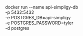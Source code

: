 docker run --name api-simpligy-db \
    -p 5432:5432 \
    -e POSTGRES_DB=api-simpligy \
    -e POSTGRES_PASSWORD=tyler \
    -d postgres
